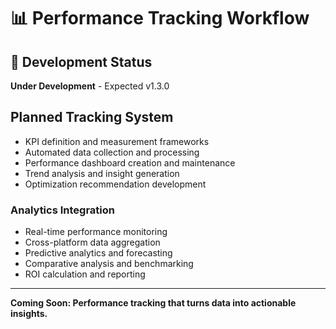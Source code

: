 # 📊 Performance Tracking Workflow

## 🚧 Development Status
**Under Development** - Expected v1.3.0

## Planned Tracking System
- KPI definition and measurement frameworks
- Automated data collection and processing
- Performance dashboard creation and maintenance
- Trend analysis and insight generation
- Optimization recommendation development

### Analytics Integration
- Real-time performance monitoring
- Cross-platform data aggregation
- Predictive analytics and forecasting
- Comparative analysis and benchmarking
- ROI calculation and reporting

---
**Coming Soon: Performance tracking that turns data into actionable insights.**
